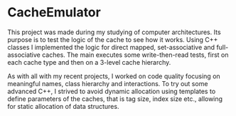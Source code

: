# CacheEmulator
This project was made during my studying of computer architectures. Its purpose is to test the logic of the cache to see how it works.
Using C++ classes I implemented the logic for direct mapped, set-associative and full-associative caches. The main executes some write-then-read tests, first on each cache type and then on a 3-level cache hierarchy.

As with all with my recent projects, I worked on code quality focusing on meaningful names, class hierarchy and interactions.
To try out some advanced C++, I strived to avoid dynamic allocation using templates to define parameters of the caches, that is tag size, index size etc., allowing for static allocation of data structures.
